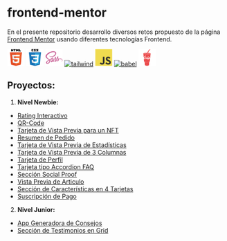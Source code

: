 # frontend-mentor

En el presente repositorio desarrollo diversos retos propuesto de la página [Frontend Mentor](https://www.frontendmentor.io/home) usando diferentes tecnologías Frontend.

[<img src="https://raw.githubusercontent.com/devicons/devicon/master/icons/html5/html5-original-wordmark.svg" alt="html5" width="40" height="40"/>](#)
[<img src="https://raw.githubusercontent.com/devicons/devicon/master/icons/css3/css3-original-wordmark.svg" alt="css3" width="40" height="40"/>](#)
[<img src="https://raw.githubusercontent.com/devicons/devicon/master/icons/sass/sass-original.svg" alt="sass" width="40" height="40"/>](#)
[<img src="https://www.vectorlogo.zone/logos/tailwindcss/tailwindcss-icon.svg" alt="tailwind" width="40" height="40"/>](#)
[<img src="https://raw.githubusercontent.com/devicons/devicon/master/icons/javascript/javascript-original.svg" alt="javascript" width="40" height="40"/>](#)
[<img src="https://www.vectorlogo.zone/logos/babeljs/babeljs-icon.svg" alt="babel" width="40" height="40"/>](#)
[<img src="https://raw.githubusercontent.com/devicons/devicon/master/icons/gulp/gulp-plain.svg" alt="gulp" width="40" height="40"/>](#)

## Proyectos:

1. **Nivel Newbie:**
  - [Rating Interactivo](https://sdann26.github.io/frontend-mentor/interactive-rating-component-main)
  - [QR-Code](https://sdann26.github.io/frontend-mentor/qr-code-component-main/)
  - [Tarjeta de Vista Previa para un NFT](https://sdann26.github.io/frontend-mentor/nft-preview-card-component-main/)
  - [Resumen de Pedido](https://sdann26.github.io/frontend-mentor/order-summary-component-main/)
  - [Tarjeta de Vista Previa de Estadísticas](https://sdann26.github.io/frontend-mentor/stats-preview-card-component-main/)
  - [Tarjeta de Vista Previa de 3 Columnas](https://sdann26.github.io/frontend-mentor/3-column-preview-card-component-main/)
  - [Tarjeta de Perfil](https://sdann26.github.io/frontend-mentor/profile-card-component-main/)
  - [Tarjeta tipo Accordion FAQ](https://sdann26.github.io/frontend-mentor/faq-accordion-card-main/)
  - [Sección Social Proof](https://sdann26.github.io/frontend-mentor/social-proof-section-master/)
  - [Vista Previa de Articulo](https://sdann26.github.io/frontend-mentor/article-preview-component-master)
  - [Sección de Características en 4 Tarjetas](https://sdann26.github.io/frontend-mentor/four-card-feature-section-master)
  - [Suscripción de Pago](https://sdann26.github.io/frontend-mentor/single-price-grid-component-master)
2. **Nivel Junior:**
  - [App Generadora de Consejos](https://sdann26.github.io/frontend-mentor/advice-generator-app-main)
  - [Sección de Testimonios en Grid](https://sdann26.github.io/frontend-mentor/testimonials-grid-section-main)
